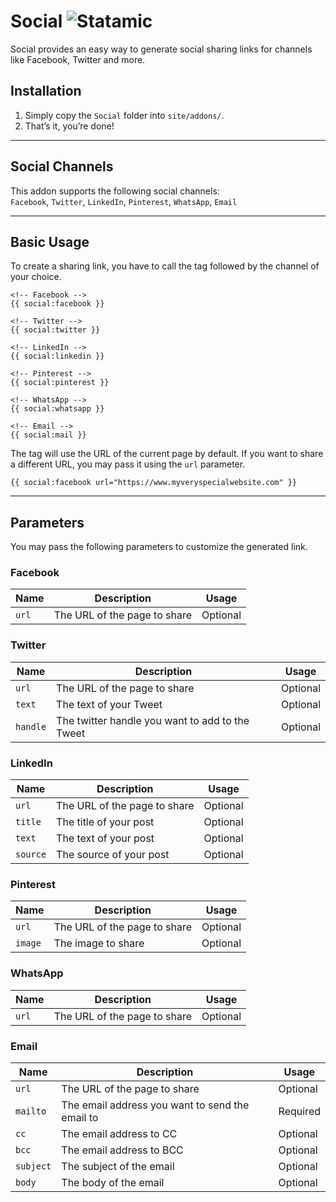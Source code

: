 # Social ![Statamic](https://img.shields.io/badge/statamic-2.10-blue.svg?style=flat-square)
Social provides an easy way to generate social sharing links for channels like Facebook, Twitter and more.

## Installation

1. Simply copy the `Social` folder into `site/addons/`.
2. That’s it, you’re done!

***

## Social Channels

This addon supports the following social channels:  
`Facebook`, `Twitter`, `LinkedIn`, `Pinterest`, `WhatsApp`, `Email`

***

## Basic Usage

To create a sharing link, you have to call the tag followed by the channel of your choice.

```template
<!-- Facebook -->
{{ social:facebook }}

<!-- Twitter -->
{{ social:twitter }}

<!-- LinkedIn -->
{{ social:linkedin }}

<!-- Pinterest -->
{{ social:pinterest }}

<!-- WhatsApp -->
{{ social:whatsapp }}

<!-- Email -->
{{ social:mail }}
```

The tag will use the URL of the current page by default. If you want to share a different URL, you may pass it using the `url` parameter.

```template
{{ social:facebook url="https://www.myveryspecialwebsite.com" }}
```

***

## Parameters

You may pass the following parameters to customize the generated link.

### Facebook

| Name | Description | Usage |
|------|-------------|-------|
| `url` | The URL of the page to share | Optional

### Twitter

| Name | Description | Usage |
|------|-------------|-------|
| `url` | The URL of the page to share | Optional
| `text` | The text of your Tweet | Optional
| `handle` | The twitter handle you want to add to the Tweet | Optional

### LinkedIn

| Name | Description | Usage |
|------|-------------|-------|
| `url` | The URL of the page to share | Optional
| `title` | The title of your post | Optional
| `text` | The text of your post | Optional
| `source` | The source of your post | Optional

### Pinterest

| Name | Description | Usage |
|------|-------------|-------|
| `url` | The URL of the page to share | Optional
| `image` | The image to share | Optional

### WhatsApp

| Name | Description | Usage |
|------|-------------|-------|
| `url` | The URL of the page to share | Optional

### Email

| Name | Description | Usage |
|------|-------------|-------|
| `url` | The URL of the page to share | Optional
| `mailto` | The email address you want to send the email to | Required
| `cc` | The email address to CC | Optional
| `bcc` | The email address to BCC | Optional
| `subject` | The subject of the email | Optional
| `body` | The body of the email | Optional